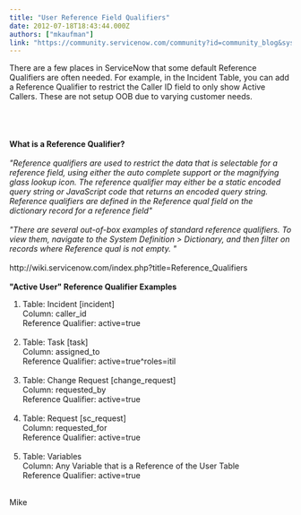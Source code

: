 ```yaml
---
title: "User Reference Field Qualifiers"
date: 2012-07-18T18:43:44.000Z
authors: ["mkaufman"]
link: "https://community.servicenow.com/community?id=community_blog&sys_id=53bc6e25dbd0dbc01dcaf3231f96196d"
---
```

<p>There are a few places in ServiceNow that some default Reference Qualifiers are often needed. For example, in the Incident Table, you can add a Reference Qualifier to restrict the Caller ID field to only show Active Callers. These are not setup OOB due to varying customer needs. <br /><br /><!--break--><br /><br /><br /><strong>What is a Reference Qualifier?</strong><br /><br /><i>"Reference qualifiers are used to restrict the data that is selectable for a reference field, using either the auto complete support or the magnifying glass lookup icon. The reference qualifier may either be a static encoded query string or JavaScript code that returns an encoded query string. Reference qualifiers are defined in the Reference qual field on the dictionary record for a reference field"</i><br /><br /><i>"There are several out-of-box examples of standard reference qualifiers. To view them, navigate to the System Definition &gt; Dictionary, and then filter on records where Reference qual is not empty. "</i><br /><br />http://wiki.servicenow.com/index.php?title=Reference_Qualifiers<br /><br /><strong>"Active User" Reference Qualifier Examples</strong><br /> <ol><li>Table: Incident [incident]<br />Column: caller_id<br />Reference Qualifier: active=true<br /><br /></li><li>Table: Task [task]<br />Column: assigned_to<br />Reference Qualifier: active=true^roles=itil<br /><br /></li><li>Table: Change Request [change_request]<br />Column: requested_by<br />Reference Qualifier: active=true<br /><br /></li><li>Table: Request [sc_request]<br />Column: requested_for<br />Reference Qualifier: active=true<br /><br /></li><li>Table: Variables<br />Column: Any Variable that is a Reference of the User Table<br />Reference Qualifier: active=true</li></ol><br />Mike</p>